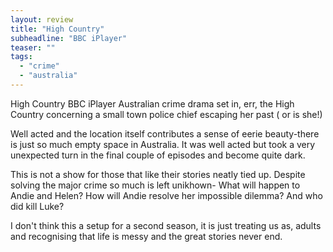 ```yaml
---
layout: review
title: "High Country"
subheadline: "BBC iPlayer"
teaser: ""
tags:
  - "crime"
  - "australia"
---
```


High Country BBC iPlayer Australian crime drama set in, err, the High Country concerning a 
small town police chief escaping her past ( or is she!)

Well acted and the location itself contributes a sense of eerie beauty-there is 
just so much empty space in Australia. It was 
well acted but took a very unexpected turn in the final couple of episodes and become quite dark.

This is not a show for those that like their stories neatly tied up. Despite solving the 
major crime so much is left unikhown- What will happen to Andie and Helen? How will Andie resolve 
her impossible dilemma? And who did kill Luke?

I don't think this a setup for a second season, it is just treating us as,
adults and recognising that life is messy and the great stories never end.
